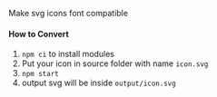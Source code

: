 Make svg icons font compatible

#### How to Convert
1. ```npm ci``` to install modules
2. Put your icon in source folder with name ```icon.svg```
3. ```npm start```
4. output svg will be inside ```output/icon.svg```
